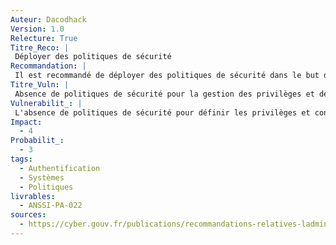 ```yaml
---
Auteur: Dacodhack
Version: 1.0
Relecture: True
Titre_Reco: |
 Déployer des politiques de sécurité
Recommandation: |
 Il est recommandé de déployer des politiques de sécurité dans le but de définir les privilèges de chaque compte d’administration, de contrôler l’accès aux outils d’administration en fonction du juste besoin opérationnel et de renforcer l’authentification.
Titre_Vuln: |
 Absence de politiques de sécurité pour la gestion des privilèges et de l'authentification
Vulnerabilit_: |
 L'absence de politiques de sécurité pour définir les privilèges et contrôler les accès peut entraîner une gestion incohérente des droits, augmentant le risque d'accès non autorisé et de compromission des comptes sensibles. Une telle faille peut être exploitée pour escalader les privilèges ou compromettre des outils critiques d'administration.
Impact: 
  - 4
Probabilit_: 
  - 3
tags:
  - Authentification
  - Systèmes
  - Politiques
livrables:
  - ANSSI-PA-022
sources:
  - https://cyber.gouv.fr/publications/recommandations-relatives-ladministration-securisee-des-si
---
```

